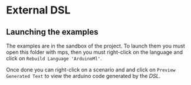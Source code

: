 # External DSL

## Launching the examples

The examples are in the sandbox of the project.
To launch them you must open this folder with mps, then you must right-click on the language and click on `Rebuild Language 'ArduinoMl'`.

Once done you can right-click on a scenario and and click on `Preview Generated Text` to view the arduino code generated by the *DSL*.